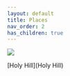 ```yaml
---
layout: default
title: Places
nav_order: 2
has_children: true
---
```

![](/assets/moon-banner2.jpg)

[Holy Hill](Holy Hill)